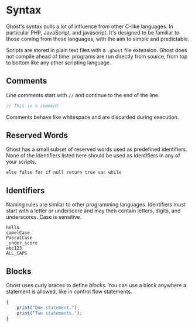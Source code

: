 # Syntax

Ghost's syntax pulls a lot of influence from other C-like languages. In particular PHP, JavaScript, and javascript. It's designed to be familiar to those coming from these languages, with the aim to simple and predictable.

Scripts are stored in plain text files with a `.ghost` file extension. Ghost does not compile ahead of time: programs are run directly from source, from top to bottom like any other scripting language.

## Comments
Line comments start with `//` and continue to the end of the line.

```javascript
// This is a comment
```

Comments behave like whitespace and are discarded during execution.

## Reserved Words
Ghost has a small subset of reserved words used as predefined identifiers. None of the identifiers listed here should be used as identifiers in any of your scripts.

```
else false for if null return true var while
```

## Identifiers
Naming rules are similar to other programming languages. Identifiers must start with a letter or underscore and may then contain letters, digits, and underscores. Case is sensitive.

```
hello
camelCase
PascalCase
_under_score
abc123
ALL_CAPS
```

## Blocks
Ghost uses curly braces to define _blocks_. You can use a block anywhere a statement is allowed, like in control flow statements.

```javascript
{
    print("One statement.");
    print("Two statements.");
}
```